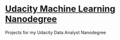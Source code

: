 # [Udacity Machine Learning Nanodegree](https://www.udacity.com/course/data-analyst-nanodegree--nd002)
Projects for my Udacity Data Analyst Nanodegree
